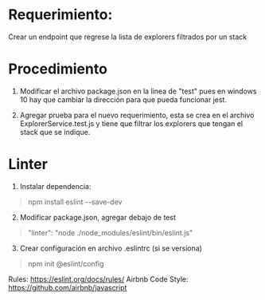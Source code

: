 # Requerimiento: 

Crear un endpoint que regrese la lista de explorers filtrados por un stack

# Procedimiento

1. Modificar el archivo package.json en la linea de "test" pues en windows 10 hay que cambiar la dirección para que pueda funcionar jest.

2. Agregar prueba para el nuevo requerimiento, esta se crea en el archivo ExplorerService.test.js y tiene que filtrar los explorers que tengan el stack que se indique.




# Linter

1. Instalar dependencia:

> npm install eslint --save-dev

2. Modificar package.json, agregar debajo de test

> "linter": "node ./node_modules/eslint/bin/eslint.js"

3. Crear configuración en archivo .eslintrc (si se versiona)

> npm init @eslint/config

Rules: https://eslint.org/docs/rules/
Airbnb Code Style: https://github.com/airbnb/javascript
